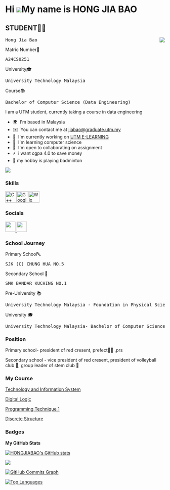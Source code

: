 Hi ![](https://user-images.githubusercontent.com/18350557/176309783-0785949b-9127-417c-8b55-ab5a4333674e.gif)My name is HONG JIA BAO
====================================================================================================================================

STUDENT🧑🏻
-------
<source type="image/webp" srcset="https://media3.giphy.com/media/v1.Y2lkPTc5MGI3NjExNWphMDk0Z2lsYmxnc3hxOW01ZWNnaGxxM3UzbTJwaXBwaXJkZjR1dCZlcD12MV9pbnRlcm5hbF9naWZfYnlfaWQmY3Q9Zw/qJzZ4APiDZQuJDY7vh/giphy.webp">
<img align="right" class="giphy-gif-img giphy-img-loaded" src="https://media3.giphy.com/media/v1.Y2lkPTc5MGI3NjExNWphMDk0Z2lsYmxnc3hxOW01ZWNnaGxxM3UzbTJwaXBwaXJkZjR1dCZlcD12MV9pbnRlcm5hbF9naWZfYnlfaWQmY3Q9Zw/qJzZ4APiDZQuJDY7vh/giphy.gif" style="max-width: 100%; display: inline-block;">

<pre>Hong Jia Bao</pre>
Matric Number🔢
<pre>A24CS0251</pre>
University🎓
<pre>University Technology Malaysia</pre>
Course📚
<pre>Bachelor of Computer Science (Data Engineering)</pre>

I am a UTM student, currently taking a course in data engineering

* 🌍  I'm based in Malaysia
* ✉️  You can contact me at [jiabao@graduate.utm.my](mailto:jiabao@graduate.utm.my)
* 🚀  I'm currently working on [UTM E-LEARNING](http://elearning.utm.my/24251/login/index.php?loginredirect=1)
* 🧠  I'm learning computer science
* 🤝  I'm open to collaborating on assignment
* ⚡  i want cgpa 4.0 to save money
* 🏸 my hobby is playing badminton

<a href="https://www.github.com/HONGJIABAO" target="_blank" rel="noreferrer"><img
src="https://img.shields.io/github/followers/HONGJIABAO?logo=github&style=for-the-badge&color=ffffff&labelColor=000000" /></a>

### Skills

<p align="left">
<a href="https://docs.microsoft.com/en-us/cpp/?view=msvc-170" target="_blank" rel="noreferrer"><img src="https://raw.githubusercontent.com/danielcranney/readme-generator/main/public/icons/skills/cplusplus-colored.svg" width="36" height="36" alt="C++" /></a><a href="https://cloud.google.com/" target="_blank" rel="noreferrer"><img src="https://raw.githubusercontent.com/danielcranney/readme-generator/main/public/icons/skills/googlecloud-colored.svg" width="36" height="36" alt="Google Cloud" /></a><a href="https://wix.com" target="_blank" rel="noreferrer"><img src="https://raw.githubusercontent.com/danielcranney/readme-generator/main/public/icons/skills/wix-colored.svg" width="36" height="36" alt="Wix" /></a>
</p>


### Socials

<p align="left"> <a href="https://www.github.com/HONGJIABAO" target="_blank" rel="noreferrer"> <picture> <source media="(prefers-color-scheme: dark)" srcset="https://raw.githubusercontent.com/danielcranney/readme-generator/main/public/icons/socials/github-dark.svg" /> <source media="(prefers-color-scheme: light)" srcset="https://raw.githubusercontent.com/danielcranney/readme-generator/main/public/icons/socials/github.svg" /> <img src="https://raw.githubusercontent.com/danielcranney/readme-generator/main/public/icons/socials/github.svg" width="32" height="32" /> </picture> </a> <a href="http://www.instagram.com/jiabao0920" target="_blank" rel="noreferrer"> <picture> <source media="(prefers-color-scheme: dark)" srcset="https://raw.githubusercontent.com/danielcranney/readme-generator/main/public/icons/socials/instagram-dark.svg" /> <source media="(prefers-color-scheme: light)" srcset="https://raw.githubusercontent.com/danielcranney/readme-generator/main/public/icons/socials/instagram.svg" /> <img src="https://raw.githubusercontent.com/danielcranney/readme-generator/main/public/icons/socials/instagram.svg" width="32" height="32" /> </picture> </a></p>

### School Journey
Primary School🔤
<pre>SJK (C) CHUNG HUA NO.5</pre>
Secondary School 🏫
<pre>SMK BANDAR KUCHING NO.1 </pre>
Pre-University 📚
<pre>University Technology Malaysia - Foundation in Physical Science</pre>
University 🎓
<pre>University Technology Malaysia- Bachelor of Computer Science (Data Engineering) </pre>

### Position
Primary school- president of red cresent, prefect🧍🏻 ,prs

Secondary school - vice president of red cresent, president of volleyball club 🏐, group leader of stem club 🥼


### My Course
[Technology and Information System](https://github.com/HONGJIABAO/Technology-and-Information-System)

[Digital Logic](https://github.com/HONGJIABAO/digital-logic)

[Programming Technique 1](https://github.com/HONGJIABAO/programming-technique-1)

[Discrete Structure](https://github.com/HONGJIABAO/Discrete-Structure)

### Badges

<b>My GitHub Stats</b>

<a href="http://www.github.com/HONGJIABAO"><img src="https://github-readme-stats.vercel.app/api?username=HONGJIABAO&show_icons=true&hide=&count_private=true&title_color=ffffff&text_color=facc15&icon_color=ffffff&bg_color=000000&hide_border=true&show_icons=true" alt="HONGJIABAO's GitHub stats" /></a>

<a href="http://www.github.com/HONGJIABAO"><img src="https://github-readme-streak-stats.herokuapp.com/?user=HONGJIABAO&stroke=facc15&background=000000&ring=ffffff&fire=ffffff&currStreakNum=facc15&currStreakLabel=ffffff&sideNums=facc15&sideLabels=facc15&dates=facc15&hide_border=true" /></a>

<a href="http://www.github.com/HONGJIABAO"><img src="https://github-readme-activity-graph.cyclic.app/graph?username=HONGJIABAO&bg_color=000000&color=facc15&line=ffffff&point=facc15&area_color=000000&area=true&hide_border=true&custom_title=GitHub%20Commits%20Graph" alt="GitHub Commits Graph" /></a>

<a href="https://github.com/HONGJIABAO" align="left"><img src="https://github-readme-stats.vercel.app/api/top-langs/?username=HONGJIABAO&langs_count=10&title_color=ffffff&text_color=facc15&icon_color=ffffff&bg_color=000000&hide_border=true&locale=en&custom_title=Top%20%Languages" alt="Top Languages" /></a>
